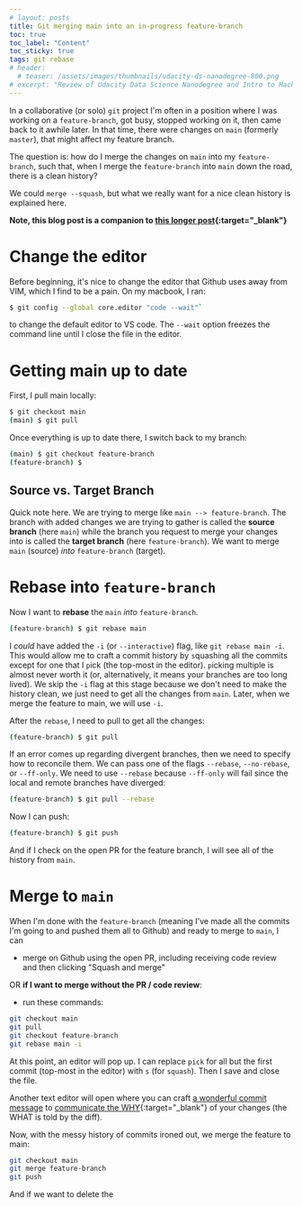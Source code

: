 ```yaml
---
# layout: posts
title: Git merging main into an in-progress feature-branch
toc: true
toc_label: "Content"
toc_sticky: true
tags: git rebase
# header:
  # teaser: /assets/images/thumbnails/udacity-ds-nanodegree-800.png
# excerpt: "Review of Udacity Data Science Nanodegree and Intro to Machine Learning Nanodegree"
---
```


In a collaborative (or solo) `git` project I'm often in a position where I was working on a `feature-branch`, got busy, stopped working on it, then came back to it awhile later. In that time, there were changes on `main` (formerly `master`), that might affect my feature branch.

The question is: how do I merge the changes on `main` into my `feature-branch`, such that, when I merge the `feature-branch` into `main` down the road, there is a clean history?

We could `merge --squash`, but what we really want for a nice clean history is explained here.

**Note, this blog post is a companion to [this longer post](https://www.bendirt.com/notes-on-git/){:target="_blank"}**

# Change the editor

Before beginning, it's nice to change the editor that Github uses away from VIM, which I find to be a pain. On my macbook, I ran: 

```bash
$ git config --global core.editor "code --wait"`
``` 

to change the default editor to VS code. The `--wait` option freezes the command line until I close the file in the editor.

# Getting main up to date

First, I pull main locally:

```bash
$ git checkout main
(main) $ git pull
```

Once everything is up to date there, I switch back to my branch:

```bash
(main) $ git checkout feature-branch
(feature-branch) $
```

## Source vs. Target Branch

Quick note here. We are trying to merge like `main --> feature-branch`. The branch with added changes we are trying to gather is called the **source branch** (here `main`) while the branch you request to merge your changes into is called the **target branch** (here `feature-branch`). We want to merge `main` (source) _into_ `feature-branch` (target). 

# Rebase into `feature-branch`

Now I want to **rebase** the `main` _into_ `feature-branch`.

```bash
(feature-branch) $ git rebase main
```

I _could_ have added the `-i` (or `--interactive`) flag, like `git rebase main -i`. This would allow me to craft a commit history by `s`quashing all the commits except for one that I `p`ick (the top-most in the editor). `p`icking multiple is almost never worth it (or, alternatively, it means your branches are too long lived). We skip the `-i` flag at this stage because we don't need to make the history clean, we just need to get all the changes from `main`. Later, when we merge the feature to main, we will use `-i`.

After the `rebase`, I need to pull to get all the changes:

```bash
(feature-branch) $ git pull
```

If an error comes up regarding divergent branches, then we need to specify how to reconcile them. We can pass one of the flags `--rebase`, `--no-rebase`, or `--ff-only`. We need to use `--rebase` because `--ff-only` will fail since the local and remote branches have diverged:

```bash
(feature-branch) $ git pull --rebase
```

Now I can push:

```bash
(feature-branch) $ git push
```

And if I check on the open PR for the feature branch, I will see all of the history from `main`.

# Merge to `main`

When I'm done with the `feature-branch` (meaning I've made all the commits I'm going to and pushed them all to Github) and ready to merge to `main`, I can

  - merge on Github using the open PR, including receiving code review and then clicking "Squash and merge"

  OR **if I want to merge without the PR / code review**:

  - run these commands:

```bash
git checkout main
git pull
git checkout feature-branch
git rebase main -i
```

At this point, an editor will pop up. I can replace `pick` for all but the first commit (top-most in the editor) with `s` (for `squash`). Then I save and close the file. 

Another text editor will open where you can craft [a wonderful commit message](https://chris.beams.io/posts/git-commit/) to [communicate the WHY](https://dhwthompson.com/2019/my-favourite-git-commit){:target="_blank"} of your changes (the WHAT is told by the diff).

Now, with the messy history of commits ironed out, we merge the feature to main:

```bash
git checkout main
git merge feature-branch
git push
```

And if we want to delete the 